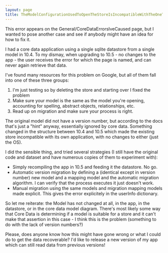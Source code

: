 ```yaml
---
layout: page
title: TheModelConfigurationUsedToOpenTheStoreIsIncompatibleWithTheOneThatWasUsedToCreateTheStore
---
```


This error appears on the General/CoreDataErrorsIveCaused page, but I wanted to pose another case and see if anybody might have an idea for how to fix it.

I had a core data application using a single sqlite datastore from a single model in 10.4.  To my dismay, when upgrading to 10.5 - no changes to the app - the user receives the error for which the page is named, and can never again retrieve that data.

I've found many resources for this problem on Google, but all of them fall into one of these three groups:
1) I'm just testing so by deleting the store and starting over I fixed the problem
2) Make sure your model is the same as the model you're opening, accounting for spelling, abstract objects, relationships, etc.
3) Read up on migration and make sure your process is right.

The original model did not have a version number, but according to the docs that's just a "hint" anyway, essentially ignored by core data.  Something changed in the structure between 10.4 and 10.5 which made the existing store incompatible with its own application, with no changes to either (just the OS).

I did the sensible thing, and tried several strategies (I still have the original code and dataset and have numerous copies of them to experiment with):
- Simply recompiling the app in 10.5 and feeding it the datastore.  No go.
- Automatic version migration by defining a (identical except in version number) new model and a mapping model and the automatic migration algorithm.  I can verify that the process executes it just doesn't work.
- Manual migration using the same models and migration mapping models made explicit.  This gives the error explicitely in the userInfo dictionary.

So let me reiterate: the Model has not changed at all, in the app, in the datastore, or in the core data model diagram.  There's most likely some way that Core Data is determining if a model is suitable for a store and it can't make that assertion in this case - I think this is the problem (something to do with the lack of version numbers?)

Please, does anyone know how this might have gone wrong or what I could do to get the data recoverable?  I'd like to release a new version of my app which can still read data from previous versions!

